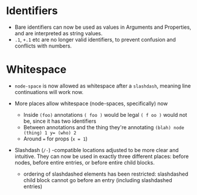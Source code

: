 # Identifiers
* Bare identifiers can now be used as values in Arguments and Properties, and are interpreted as string values.
* `.1`, `+.1` etc are no longer valid identifiers, to prevent confusion and conflicts with numbers.

# Whitespace
* `node-space` is now allowed as whitespace after a `slashdash`, meaning line continuations will work now.
* More places allow whitespace (node-spaces, specifically) now
  * Inside `(foo)` annotations `( foo )` would be legal `( f oo )` would not be, since it has two identifiers
  * Between annotations and the thing they're annotating `(blah) node (thing) 1 y= (who) 2`
  * Around `=` for props (`x = 1`)

* Slashdash (`/-`) -compatible locations adjusted to be more clear and intuitive. They can now be used in exactly three different places: before nodes, before entire entries, or before entire child blocks.
  * ordering of slashdashed elements has been restricted: slashdashed child block cannot go before an entry (including slashdashed entries)
